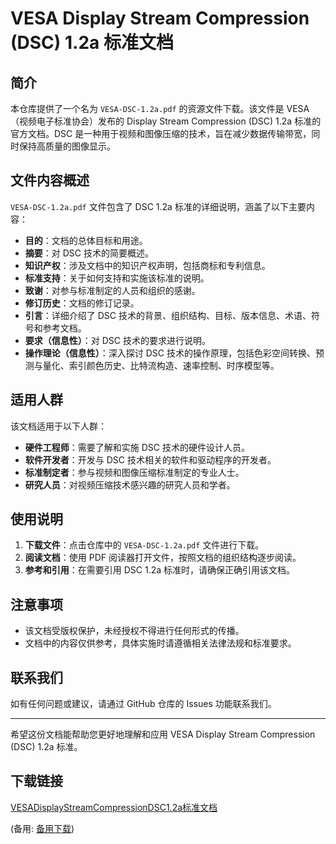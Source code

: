 # VESA Display Stream Compression (DSC) 1.2a 标准文档

## 简介

本仓库提供了一个名为 `VESA-DSC-1.2a.pdf` 的资源文件下载。该文件是 VESA（视频电子标准协会）发布的 Display Stream Compression (DSC) 1.2a 标准的官方文档。DSC 是一种用于视频和图像压缩的技术，旨在减少数据传输带宽，同时保持高质量的图像显示。

## 文件内容概述

`VESA-DSC-1.2a.pdf` 文件包含了 DSC 1.2a 标准的详细说明，涵盖了以下主要内容：

- **目的**：文档的总体目标和用途。
- **摘要**：对 DSC 技术的简要概述。
- **知识产权**：涉及文档中的知识产权声明，包括商标和专利信息。
- **标准支持**：关于如何支持和实施该标准的说明。
- **致谢**：对参与标准制定的人员和组织的感谢。
- **修订历史**：文档的修订记录。
- **引言**：详细介绍了 DSC 技术的背景、组织结构、目标、版本信息、术语、符号和参考文档。
- **要求（信息性）**：对 DSC 技术的要求进行说明。
- **操作理论（信息性）**：深入探讨 DSC 技术的操作原理，包括色彩空间转换、预测与量化、索引颜色历史、比特流构造、速率控制、时序模型等。

## 适用人群

该文档适用于以下人群：

- **硬件工程师**：需要了解和实施 DSC 技术的硬件设计人员。
- **软件开发者**：开发与 DSC 技术相关的软件和驱动程序的开发者。
- **标准制定者**：参与视频和图像压缩标准制定的专业人士。
- **研究人员**：对视频压缩技术感兴趣的研究人员和学者。

## 使用说明

1. **下载文件**：点击仓库中的 `VESA-DSC-1.2a.pdf` 文件进行下载。
2. **阅读文档**：使用 PDF 阅读器打开文件，按照文档的组织结构逐步阅读。
3. **参考和引用**：在需要引用 DSC 1.2a 标准时，请确保正确引用该文档。

## 注意事项

- 该文档受版权保护，未经授权不得进行任何形式的传播。
- 文档中的内容仅供参考，具体实施时请遵循相关法律法规和标准要求。

## 联系我们

如有任何问题或建议，请通过 GitHub 仓库的 Issues 功能联系我们。

---

希望这份文档能帮助您更好地理解和应用 VESA Display Stream Compression (DSC) 1.2a 标准。

## 下载链接
[VESADisplayStreamCompressionDSC1.2a标准文档](https://pan.quark.cn/s/b6adb1d7c0a6) 

(备用: [备用下载](https://pan.baidu.com/s/1dCf3AocQURjSo9pUiOIT6A?pwd=1234))
